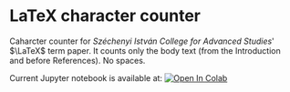 # LaTeX character counter
Caharcter counter for _Széchenyi István College for Advanced Studies_' $\LaTeX$ term paper. It counts only the body text (from the Introduction and before References). No spaces.

Current Jupyter notebook is available at: [![Open In Colab](https://colab.research.google.com/assets/colab-badge.svg)](https://colab.research.google.com/github/TamasFelfoldi/LaTeX-char-counter/blob/main/LaTeX_char_count.ipynb)
